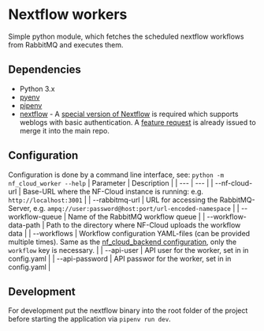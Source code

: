 # Nextflow workers
Simple python module, which fetches the scheduled nextflow workflows from RabbitMQ and executes them.

## Dependencies
* Python 3.x
* [pyenv](https://github.com/pyenv/pyenv)
* [pipenv](https://pipenv.pypa.io/en/latest/)
* [nextflow](https://www.nextflow.io/) - A [special version of Nextflow](https://github.com/di-hardt/nextflow/commit/3ef40cc139c81e535ac18b0ab7a6099c61af2591) is required which supports weblogs with basic authentication. A [feature request](https://github.com/nextflow-io/nextflow/issues/3198) is already issued to merge it into the main repo.

## Configuration
Configuration is done by a command line interface, see: `python -m nf_cloud_worker --help`
| Parameter | Description |
| --- | --- |
| --nf-cloud-url | Base-URL where the NF-Cloud instance is running: e.g. `http://localhost:3001` |
| --rabbitmq-url | URL for accessing the RabbitMQ-Server, e.g. `ampq://user:password@host:port/url-encoded-namespace` |
| --workflow-queue | Name of the RabbitMQ workflow queue |
| --workflow-data-path | Path to the directory where NF-Cloud uploads the workflow data |
| --workflows | Workflow configuration YAML-files (can be provided multiple times). Same as the [nf_cloud_backend configuration](../nf_cloud_backend/Readme.md#Configuration), only the `workflow` key is necessary. |
| --api-user | API user for the worker, set in in config.yaml |
| --api-password | API passwor for the worker, set in in config.yaml |


## Development
For development put the nextflow binary into the root folder of the project before starting the application via `pipenv run dev`.